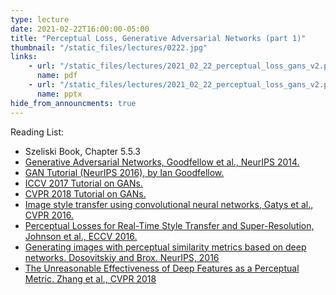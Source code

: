 ```yaml
---
type: lecture
date: 2021-02-22T16:00:00-05:00
title: "Perceptual Loss, Generative Adversarial Networks (part 1)"
thumbnail: "/static_files/lectures/0222.jpg"
links:
    - url: "/static_files/lectures/2021_02_22_perceptual_loss_gans_v2.pdf"
      name: pdf
    - url: "/static_files/lectures/2021_02_22_perceptual_loss_gans_v2.pptx"
      name: pptx
hide_from_announcments: true
---
```

Reading List:
- Szeliski Book, Chapter 5.5.3
- [Generative Adversarial Networks, Goodfellow et al., NeurIPS 2014.](https://arxiv.org/abs/1406.2661)
- [GAN Tutorial (NeurIPS 2016), by Ian Goodfellow.](https://arxiv.org/abs/1701.00160)
- [ICCV 2017 Tutorial on GANs.](https://sites.google.com/view/iccv-2017-gans/)
- [CVPR 2018 Tutorial on GANs.](https://sites.google.com/view/cvpr2018tutorialongans/)
- [Image style transfer using convolutional neural networks, Gatys et al., CVPR 2016.](https://rn-unison.github.io/articulos/style_transfer.pdf)
- [Perceptual Losses for Real-Time Style Transfer and Super-Resolution, Johnson et al., ECCV 2016.](https://arxiv.org/abs/1603.08155)
- [Generating images with perceptual similarity metrics based on deep networks. Dosovitskiy and Brox. NeurIPS, 2016](https://arxiv.org/abs/1602.02644)
- [The Unreasonable Effectiveness of Deep Features as a Perceptual Metric. Zhang et al., CVPR 2018](https://arxiv.org/abs/1801.03924)
